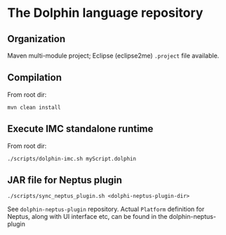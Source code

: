 # The Dolphin language repository 

## Organization

Maven multi-module project; Eclipse (eclipse2me) `.project` file available.

## Compilation
From root dir:

	mvn clean install

## Execute IMC standalone runtime
From root dir:
	
	./scripts/dolphin-imc.sh myScript.dolphin

## JAR file for Neptus plugin

	./scripts/sync_neptus_plugin.sh <dolphi-neptus-plugin-dir>

See `dolphin-neptus-plugin` repository.
Actual `Platform` definition for Neptus, along with UI interface etc, can be found in the dolphin-neptus-plugin 
